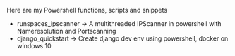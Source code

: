Here are my Powershell functions, scripts and snippets

* runspaces_ipscanner -> A multithreaded IPScanner in powershell with Nameresolution and Portscanning
* django_quickstart -> Create django dev env using powershell, docker on windows 10